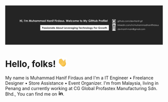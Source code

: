 [![Header](img/devHanif-github.png "Header")](https://github.com/devHanif-git)

# Hello, folks! <img src="img/wave.gif" width="30px" height="30px" />

My name is Muhammad Hanif Firdaus and I'm a IT Engineer • Freelance Designer • Store Assistance • Event Organizer. I'm from Malaysia, living in Penang and currently working at CG Global Profastex Manufacturing Sdn. Bhd., You can find me on [![LinkedIn](img/linkedin15x15.png "LinkedIn Logo")][1].





<!-- links to your social media accounts -->

[1]: https://github.com/devHanif-git
[2]: https://www.linkedin.com/in/muhammadhaniffirdaus/
